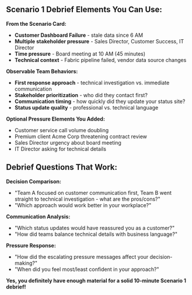 ## Scenario 1 Debrief Elements You Can Use:

**From the Scenario Card:**
- **Customer Dashboard Failure** - stale data since 6 AM
- **Multiple stakeholder pressure** - Sales Director, Customer Success, IT Director
- **Time pressure** - Board meeting at 10 AM (45 minutes)
- **Technical context** - Fabric pipeline failed, vendor data source changes

**Observable Team Behaviors:**
- **First response approach** - technical investigation vs. immediate communication
- **Stakeholder prioritization** - who did they contact first?
- **Communication timing** - how quickly did they update your status site?
- **Status update quality** - professional vs. technical language

**Optional Pressure Elements You Added:**
- Customer service call volume doubling
- Premium client Acme Corp threatening contract review
- Sales Director urgency about board meeting
- IT Director asking for technical details

## Debrief Questions That Work:

**Decision Comparison:**
- "Team A focused on customer communication first, Team B went straight to technical investigation - what are the pros/cons?"
- "Which approach would work better in your workplace?"

**Communication Analysis:**
- "Which status updates would have reassured you as a customer?"
- "How did teams balance technical details with business language?"

**Pressure Response:**
- "How did the escalating pressure messages affect your decision-making?"
- "When did you feel most/least confident in your approach?"

**Yes, you definitely have enough material for a solid 10-minute Scenario 1 debrief!**